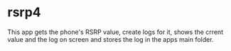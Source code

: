 # rsrp4
This app gets the phone's RSRP value, create logs for it, shows the crrent value and the log on screen and stores the log in the apps main folder.
